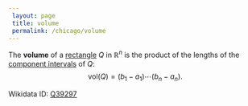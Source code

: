 ```yaml
---
 layout: page
 title: volume
 permalink: /chicago/volume
---
```

The **volume** of a [rectangle](https://mathgloss.github.io/MathGloss/rectangle) $Q$ in $\mathbb R^n$ is the product of the lengths of the [component intervals](https://mathgloss.github.io/MathGloss/component_interval) of $Q$: $$\text{vol}(Q) = (b_1-a_1)\cdots(b_n-a_n).$$

Wikidata ID: [Q39297](https://www.wikidata.org/wiki/Q39297)